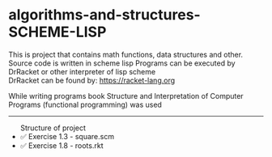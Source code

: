# algorithms-and-structures-SCHEME-LISP
This is project that contains math functions, data structures and other. Source code is written in scheme lisp
Programs can be executed by DrRacket or other interpreter of lisp scheme<br>
DrRacket can be found by: https://racket-lang.org
<br>

While writing programs book Structure and Interpretation of Computer Programs (functional programming) was used

<hr>
<ul>
  Structure of project
  <li>✅ Exercise 1.3 - square.scm</li>
  <li>✅ Exercise 1.8 - roots.rkt</li>
</ul>
